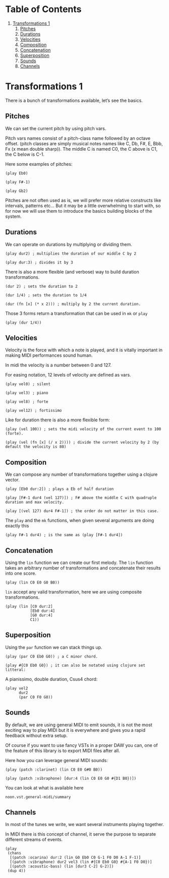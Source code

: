 
# Table of Contents

1.  [Transformations 1](#org5b44f47)
    1.  [Pitches](#org9fa5486)
    2.  [Durations](#org8f55721)
    3.  [Velocities](#orgdabadf0)
    4.  [Composition](#org6ba9967)
    5.  [Concatenation](#orgb2656b9)
    6.  [Superposition](#orgdd6f7b7)
    7.  [Sounds](#org0581ae8)
    8.  [Channels](#org3a923ae)


<a id="org5b44f47"></a>

# Transformations 1

There is a bunch of transformations available, let&rsquo;s see the basics.


<a id="org9fa5486"></a>

## Pitches

We can set the current pitch by using pitch vars.

Pitch vars names consist of a pitch-class name followed by an octave offset.
(pitch classes are simply musical notes names like C, Db, F#, E, Bbb, Fx (x mean double sharp)).
The middle C is named C0, the C above is C1, the C below is C-1.

Here some examples of pitches:

    (play Eb0)

    (play F#-1)

    (play Gb2)

Pitches are not often used as is, we will prefer more relative constructs like intervals, patterns etc&#x2026;
But it may be a little overwhelming to start with, so for now we will use them to introduce the basics building blocks of the system.


<a id="org8f55721"></a>

## Durations

We can operate on durations by multiplying or dividing them.

    (play dur2) ; multiplies the duration of our middle C by 2

    (play dur:3) ; divides it by 3

There is also a more flexible (and verbose) way to build duration transformations.

    (dur 2) ; sets the duration to 2

    (dur 1/4) ; sets the duration to 1/4

    (dur (fn [x] (* x 2))) ; multiply by 2 the current duration.

Those 3 forms return a transformation that can be used in `mk` or `play`

    (play (dur 1/4))


<a id="orgdabadf0"></a>

## Velocities

Velocity is the force with which a note is played, and it is vitally important in making MIDI performances sound human.

In midi the velocity is a number between 0 and 127.

For easing notation, 12 levels of velocity are defined as vars.

    (play vel0) ; silent

    (play vel3) ; piano

    (play vel8) ; forte

    (play vel12) ; fortissimo

Like for duration there is also a more flexible form:

    (play (vel 100)) ; sets the midi velocity of the current event to 100 (forte).

    (play (vel (fn [x] (/ x 2)))) ; divide the current velocity by 2 (by default the velocity is 80)


<a id="org6ba9967"></a>

## Composition

We can compose any number of transformations together using a clojure vector.

    (play [Eb0 dur:2]) ; plays a Eb of half duration

    (play [F#-1 dur4 (vel 127)]) ; F# above the middle C with quadruple duration and max velocity.

    (play [(vel 127) dur4 F#-1]) ; the order do not matter in this case.

The `play` and the `mk` functions, when given several arguments are doing exactly this

    (play F#-1 dur4) ; is the same as (play [F#-1 dur4])


<a id="orgb2656b9"></a>

## Concatenation

Using the `lin` function we can create our first melody.
The `lin` function takes an arbitrary number of transformations and concatenate their results into one score.

    (play (lin C0 E0 G0 B0))

`lin` accept any valid transformation, here we are using composite transformations.

    (play (lin [C0 dur:2]
               [Eb0 dur:4]
               [G0 dur:4]
               C1))


<a id="orgdd6f7b7"></a>

## Superposition

Using the `par` function we can stack things up.

    (play (par C0 Eb0 G0)) ; a C minor chord.

    (play #{C0 Eb0 G0}) ; it can also be notated using clojure set litteral:

A pianissimo, double duration, Csus4 chord:

    (play vel2
          dur2
          (par C0 F0 G0))


<a id="org0581ae8"></a>

## Sounds

By default, we are using general MIDI to emit sounds, it is not the most exciting way to play MIDI but it is everywhere and gives you a rapid feedback without extra setup.

Of course if you want to use fancy VSTs in a proper DAW you can, one of the feature of this library is to export MIDI files after all.

Here how you can leverage general MIDI sounds:

    (play (patch :clarinet) (lin C0 E0 G#0 B0))

    (play (patch :vibraphone) [dur:4 (lin C0 E0 G0 #{D1 B0})])

You can look at what is available here

    noon.vst.general-midi/summary


<a id="org3a923ae"></a>

## Channels

In most of the tunes we write, we want several instruments playing together.

In MIDI there is this concept of channel, it serve the purpose to separate different streams of events.

    (play
     (chans
      [(patch :ocarina) dur:2 (lin G0 Eb0 C0 G-1 F0 D0 A-1 F-1)]
      [(patch :vibraphone) dur2 vel3 (lin #{C0 Eb0 G0} #{A-1 F0 D0})]
      [(patch :acoustic-bass) (lin [dur3 C-2] G-2)])
     (dup 4))

